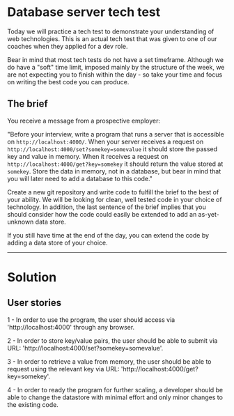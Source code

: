 # Database server tech test

Today we will practice a tech test to demonstrate your understanding of web technologies. This is an actual tech test that was given to one of our coaches when they applied for a dev role.

Bear in mind that most tech tests do not have a set timeframe. Although we do have a "soft" time limit, imposed mainly by the structure of the week, we are not expecting you to finish within the day - so take your time and focus on writing the best code you can produce.

## The brief

You receive a message from a prospective employer:

"Before your interview, write a program that runs a server that is accessible on `http://localhost:4000/`. When your server receives a request on `http://localhost:4000/set?somekey=somevalue` it should store the passed key and value in memory. When it receives a request on `http://localhost:4000/get?key=somekey` it should return the value stored at `somekey`. Store the data in memory, not in a database, but bear in mind that you will later need to add a database to this code."

Create a new git repository and write code to fulfill the brief to the best of your ability. We will be looking for clean, well tested code in your choice of technology. In addition, the last sentence of the brief implies that you should consider how the code could easily be extended to add an as-yet-unknown data store.

If you still have time at the end of the day, you can extend the code by adding a data store of your choice.

----------------------------------------------------------------

# Solution

## User stories

1 - In order to use the program, the user should access via 'http://localhost:4000' through any browser.

2 - In order to store key/value pairs, the user should be able to submit via URL: 'http://localhost:4000/set?somekey=somevalue'.

3 - In order to retrieve a value from memory, the user should be able to request using the relevant key via URL: 'http://localhost:4000/get?key=somekey'.

4 - In order to ready the program for further scaling, a developer should be able to change the datastore with minimal effort and only minor changes to the existing code.
